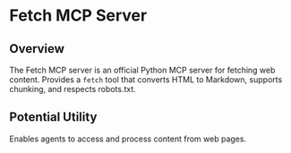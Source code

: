 # Fetch MCP Server

## Overview
The Fetch MCP server is an official Python MCP server for fetching web content. Provides a `fetch` tool that converts HTML to Markdown, supports chunking, and respects robots.txt.

## Potential Utility
Enables agents to access and process content from web pages.
